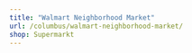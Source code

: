 ```yaml
---
title: "Walmart Neighborhood Market"
url: /columbus/walmart-neighborhood-market/
shop: Supermarkt
---
```

